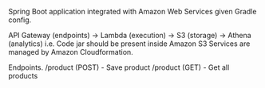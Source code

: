Spring Boot application integrated with Amazon Web Services given Gradle config.

API Gateway (endpoints) -> Lambda (execution) -> S3 (storage) -> Athena (analytics) i.e. Code jar should be present inside Amazon S3 Services are managed by Amazon Cloudformation.

Endpoints. /product (POST) - Save product /product (GET) - Get all products
